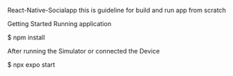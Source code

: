 React-Native-Socialapp
this is guideline for build and run app from scratch

Getting Started
Running application

$ npm install

After running the Simulator or connected the Device

$ npx expo start

